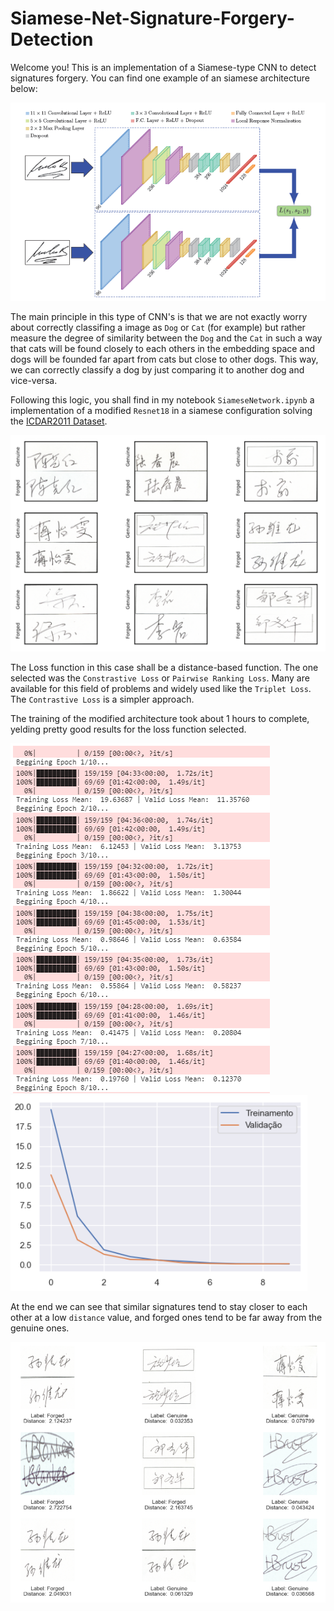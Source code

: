 # Siamese-Net-Signature-Forgery-Detection

Welcome you! This is an implementation of a Siamese-type CNN to detect signatures forgery. You can find one example of an siamese architecture below:

![alt text](https://github.com/ChristianCFranca/Siamese-Net-Signature-Forgery-Detection/blob/main/images/Siamese%20Network.png?raw=true)

The main principle in this type of CNN's is that we are not exactly worry about correctly classifing a image as `Dog` or `Cat` (for example) but rather measure the degree of similarity between the `Dog` and the `Cat` in such a way that cats will be found closely to each others in the embedding space and dogs will be founded far apart from cats but close to other dogs. This way, we can correctly classify a dog by just comparing it to another dog and vice-versa.

Following this logic, you shall find in my notebook `SiameseNetwork.ipynb` a implementation of a modified `Resnet18` in a siamese configuration solving the [ICDAR2011 Dataset](http://www.iapr-tc11.org/mediawiki/index.php/ICDAR_2011_Signature_Verification_Competition_(SigComp2011)).

![alt text](https://github.com/ChristianCFranca/Siamese-Net-Signature-Forgery-Detection/blob/main/images/EDA.png?raw=true)

The Loss function in this case shall be a distance-based function. The one selected was the `Constrastive Loss` or `Pairwise Ranking Loss`. Many are available for this field of problems and widely used like the `Triplet Loss`. The `Contrastive Loss` is a simpler approach.

The training of the modified architecture took about 1 hours to complete, yelding pretty good results for the loss function selected.

![alt text](https://github.com/ChristianCFranca/Siamese-Net-Signature-Forgery-Detection/blob/main/images/Training%20Loop.png?raw=true)
![alt text](https://github.com/ChristianCFranca/Siamese-Net-Signature-Forgery-Detection/blob/main/images/graphs.png?raw=true)

At the end we can see that similar signatures tend to stay closer to each other at a low `distance` value, and forged ones tend to be far away from the genuine ones.

![alt text](https://github.com/ChristianCFranca/Siamese-Net-Signature-Forgery-Detection/blob/main/images/results.png?raw=true)

